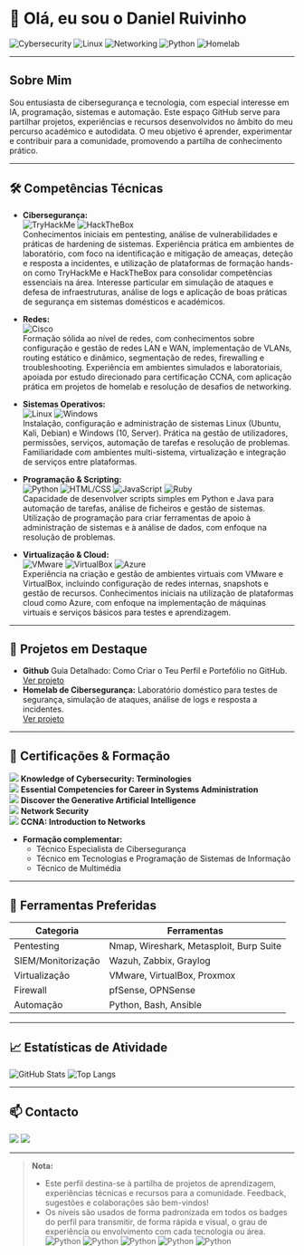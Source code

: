 # 👋 Olá, eu sou o Daniel Ruivinho

![Cybersecurity](https://img.shields.io/badge/Cybersecurity-Entusiasta-blue)
![Linux](https://img.shields.io/badge/Linux-Intermédio-yellow?logo=linux)
![Networking](https://img.shields.io/badge/Networking-Intermédio-yellow?logo=cisco)
![Python](https://img.shields.io/badge/Python-Básico-lightgrey?logo=python)
![Homelab](https://img.shields.io/badge/Homelab-Básico-lightgrey?logo=home-assistant)

---

## Sobre Mim

Sou entusiasta de cibersegurança e tecnologia, com especial interesse em IA, programação, sistemas e automação. Este espaço GitHub serve para partilhar projetos, experiências e recursos desenvolvidos no âmbito do meu percurso académico e autodidata. O meu objetivo é aprender, experimentar e contribuir para a comunidade, promovendo a partilha de conhecimento prático.

---

## 🛠️ Competências Técnicas

- **Cibersegurança:**  
  ![TryHackMe](https://img.shields.io/badge/TryHackMe-Entusiasta-blue?logo=tryhackme) ![HackTheBox](https://img.shields.io/badge/HackTheBox-Entusiasta-blue?logo=hackthebox)  
  Conhecimentos iniciais em pentesting, análise de vulnerabilidades e práticas de hardening de sistemas. Experiência prática em ambientes de laboratório, com foco na identificação e mitigação de ameaças, deteção e resposta a incidentes, e utilização de plataformas de formação hands-on como TryHackMe e HackTheBox para consolidar competências essenciais na área.
  Interesse particular em simulação de ataques e defesa de infraestruturas, análise de logs e aplicação de boas práticas de segurança em sistemas domésticos e académicos.

- **Redes:**  
  ![Cisco](https://img.shields.io/badge/CCNA-Intermédio-yellow?logo=cisco)  
  Formação sólida ao nível de redes, com conhecimentos sobre configuração e gestão de redes LAN e WAN, implementação de VLANs, routing estático e dinâmico, segmentação de redes, firewalling e troubleshooting. Experiência em ambientes simulados e laboratoriais, apoiada por estudo direcionado para certificação CCNA, com aplicação prática em projetos de homelab e resolução de desafios de networking.

- **Sistemas Operativos:**  
  ![Linux](https://img.shields.io/badge/Linux-Ubuntu%20%7C%20Kali%20%7C%20Debian-yellow?logo=linux) ![Windows](https://img.shields.io/badge/Windows-Server%20%7C%2010-blue?)  
  Instalação, configuração e administração de sistemas Linux (Ubuntu, Kali, Debian) e Windows (10, Server). Prática na gestão de utilizadores, permissões, serviços, automação de tarefas e resolução de problemas. Familiaridade com ambientes multi-sistema, virtualização e integração de serviços entre plataformas.
  
- **Programação & Scripting:**  
  ![Python](https://img.shields.io/badge/Básico-Aprendiz-lightgrey?logo=python) ![HTML/CSS](https://img.shields.io/badge/HTML/CSS-Avançado-blue?logo=html5) ![JavaScript](https://img.shields.io/badge/JavaScript-Intermédio-yellow?logo=javascript) ![Ruby](https://img.shields.io/badge/Ruby-Básico-lightgrey?logo=ruby)  
  Capacidade de desenvolver scripts simples em Python e Java para automação de tarefas, análise de ficheiros e gestão de sistemas. Utilização de programação para criar ferramentas de apoio à administração de sistemas e à análise de dados, com enfoque na resolução de problemas.
  
- **Virtualização & Cloud:**  
  ![VMware](https://img.shields.io/badge/VMware-Intermédio-yellow?logo=vmware) ![VirtualBox](https://img.shields.io/badge/VirtualBox-Avançado-red?logo=virtualbox) ![Azure](https://img.shields.io/badge/Azure-Básico-lightgrey)   
  Experiência na criação e gestão de ambientes virtuais com VMware e VirtualBox, incluindo configuração de redes internas, snapshots e gestão de recursos. Conhecimentos iniciais na utilização de plataformas cloud como Azure, com enfoque na implementação de máquinas virtuais e serviços básicos para testes e aprendizagem.
  
---

## 🚧 Projetos em Destaque

- **Github**
  Guia Detalhado: Como Criar o Teu Perfil e Portefólio no GitHub.  
  [Ver projeto](https://github.com/DanielDSRuivinho/Github)
- **Homelab de Cibersegurança:**
  Laboratório doméstico para testes de segurança, simulação de ataques, análise de logs e resposta a incidentes.  
  [Ver projeto](#) <!-- Substituir pelo link real quando disponível -->

---

## 🏅 Certificações & Formação

<a href="https://rb.gy/3p4c77"><img src="https://img.shields.io/badge/-Certificado-00990f" /></a> **Knowledge of Cybersecurity: Terminologies**   
<a href="https://rb.gy/5inzzm"><img src="https://img.shields.io/badge/-Certificado-00990f" /></a> **Essential Competencies for Career in Systems Administration**  
<a href="https://rb.gy/b15f0w"><img src="https://img.shields.io/badge/-Certificado-00990f" /></a> **Discover the Generative Artificial Intelligence**  
<a href="https://www.credly.com/badges/3a310a0a-6e40-4b8d-8211-25885640f811/linked_in_profile"><img src="https://img.shields.io/badge/-Certificado-00990f" /></a> **Network Security**  
<a href="https://www.credly.com/badges/ca820495-4ffa-4d9d-a4f3-25154ffcee68/linked_in_profile"><img src="https://img.shields.io/badge/-Certificado-00990f" /></a> **CCNA: Introduction to Networks**
- **Formação complementar:**  
  - Técnico Especialista de Cibersegurança  
  - Técnico em Tecnologias e Programação de Sistemas de Informação  
  - Técnico de Multimédia

---

## 🧰 Ferramentas Preferidas

| Categoria         | Ferramentas                                 |
|-------------------|---------------------------------------------|
| Pentesting        | Nmap, Wireshark, Metasploit, Burp Suite     |
| SIEM/Monitorização| Wazuh, Zabbix, Graylog                      |
| Virtualização     | VMware, VirtualBox, Proxmox                 |
| Firewall          | pfSense, OPNSense                           |
| Automação         | Python, Bash, Ansible                       |

---

## 📈 Estatísticas de Atividade

![GitHub Stats](https://github-readme-stats.vercel.app/api?username=danieldsruivinho&show_icons=true&theme=radical)
![Top Langs](https://github-readme-stats.vercel.app/api/top-langs/?username=danieldsruivinho&layout=compact&theme=radical)

---

## 📫 Contacto

  <a href="mailto:danieldsruivinho@gmail.com"><img src="https://img.shields.io/badge/-E--mail-0072b1?&style=for-the-badge&logo=gmail&logoColor=white" /></a>
  <a href="https://www.linkedin.com/in/daniel-ruivinho/"><img src="https://img.shields.io/badge/-Linkedin-0072b1?&style=for-the-badge" /></a>

---

> **Nota:** 
>- Este perfil destina-se à partilha de projetos de aprendizagem, experiências técnicas e recursos para a comunidade. Feedback, sugestões e colaborações são bem-vindos!
>- Os níveis são usados de forma padronizada em todos os badges do perfil para transmitir, de forma rápida e visual, o grau de experiência ou envolvimento com cada tecnologia ou área.  
>![Python](https://img.shields.io/badge/Básico-Conhecimento_inicial,_uso_ocasional-lightgrey) 
>![Python](https://img.shields.io/badge/Intermédio-Utilização_regular,_compreensão_sólida-yellow) 
>![Python](https://img.shields.io/badge/Avançado-Uso_frequente,_capacidade_de_resolução-orange) 
>![Python](https://img.shields.io/badge/Especialista-Domínio_profundo,_experiência_comprovada-red) 
>![Python](https://img.shields.io/badge/Entusiasta-Interesse_e_dedicação_acima_da_média-blue) 

